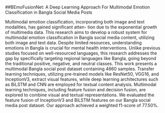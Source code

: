 ##BEmoFusionNet: A Deep Learning Approach For Multimodal Emotion Classification in Bangla Social Media Posts

Multimodal emotion classification, incorporating both image and text modalities, has gained significant atten- tion due to the exponential growth of multimedia data. This research aims to develop a robust system for multimodal emotion classification in Bangla social media content, utilizing both image and text data. Despite limited resources, understanding emotions in Bangla is crucial for mental health interventions. Unlike previous studies focused on well-resourced languages, this research addresses the gap by specifically targeting regional languages like Bangla, going beyond the traditional positive, negative, and neutral classes. This work presents a multimodal Bangla social post dataset containing 4660 samples. Transfer learning techniques, utilizing pre-trained models like ResNet50, VGG16, and InceptionV3, extract visual features, while deep learning architectures such as BiLSTM and CNN are employed for textual content analysis. Multimodal learning techniques, including feature fusion and decision fusion, are explored to combine visual and textual representations. We evaluated the feature fusion of InceptionV3 and BiLSTM features on our Bangla social media post dataset. Our approach achieved a weighted f1-score of 77.50%.
